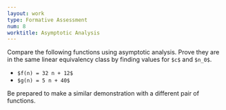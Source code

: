 ```yaml
---
layout: work
type: Formative Assessment
num: 8
worktitle: Asymptotic Analysis
---
```


Compare the following functions using asymptotic analysis. Prove they are
in the same linear equivalency class by finding values for `$c$` and `$n_0$`. 

* `$f(n) = 32 n + 12$`
* `$g(n) = 5 n + 40$`

Be prepared to make a similar demonstration with a different pair of functions.
